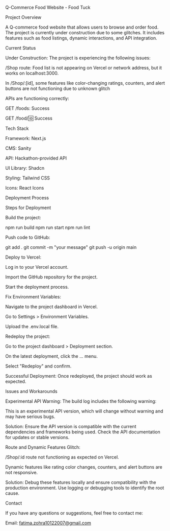 Q-Commerce Food Website - Food Tuck

Project Overview

A Q-commerce food website that allows users to browse and order food. The project is currently under construction due to some glitches. It includes features such as food listings, dynamic interactions, and API integration.

Current Status

Under Construction: The project is experiencing the following issues:

/Shop route: Food list is not appearing on Vercel or network address, but it works on localhost:3000.

In /Shop/:[id], some features like color-changing ratings, counters, and alert buttons are not functioning due to unknown glitch

APIs are functioning correctly:

GET /foods: Success

GET /food/:id: Success

Tech Stack

Framework: Next.js

CMS: Sanity

API: Hackathon-provided API

UI Library: Shadcn

Styling: Tailwind CSS

Icons: React Icons

Deployment Process

Steps for Deployment

Build the project:

npm run build
npm run start
npm run lint

Push code to GitHub:

git add .
git commit -m "your message"
git push -u origin main

Deploy to Vercel:

Log in to your Vercel account.

Import the GitHub repository for the project.

Start the deployment process.

Fix Environment Variables:

Navigate to the project dashboard in Vercel.

Go to Settings > Environment Variables.

Upload the .env.local file.

Redeploy the project:

Go to the project dashboard > Deployment section.

On the latest deployment, click the ... menu.

Select "Redeploy" and confirm.

Successful Deployment: Once redeployed, the project should work as expected.

Issues and Workarounds

Experimental API Warning:
The build log includes the following warning:

This is an experimental API version, which will change without warning and may have serious bugs.

Solution: Ensure the API version is compatible with the current dependencies and frameworks being used. Check the API documentation for updates or stable versions.

Route and Dynamic Features Glitch:

/Shop/:id route not functioning as expected on Vercel.

Dynamic features like rating color changes, counters, and alert buttons are not responsive.

Solution: Debug these features locally and ensure compatibility with the production environment. Use logging or debugging tools to identify the root cause.

Contact

If you have any questions or suggestions, feel free to contact me:

Email: fatima.zohra10122007@gmail.com

